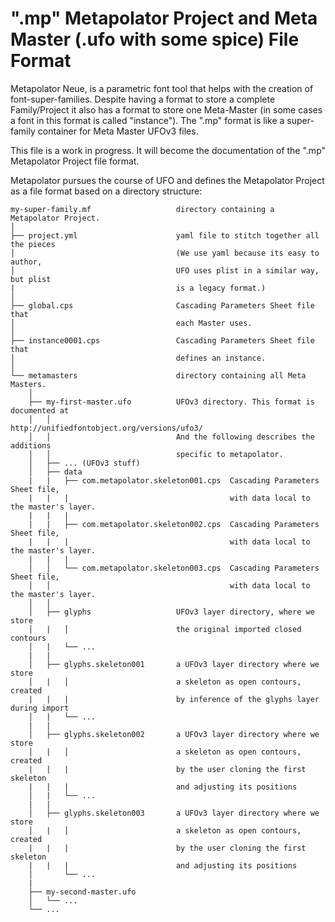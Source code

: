 ".mp" Metapolator Project and Meta Master (.ufo with some spice) File Format
============================================================================

Metapolator Neue, is a parametric font tool that helps with the creation
of font-super-families. Despite having a format to store a complete
Family/Project it also has a format to store one Meta-Master (in some cases
a font in this format is called "instance"). The ".mp" format is like a
super-family container for Meta Master UFOv3 files.

This file is a work in progress. It will become the documentation of the
".mp" Metapolator Project file format.


Metapolator pursues the course of UFO and defines the Metapolator Project
as a file format based on a directory structure:

```
my-super-family.mf                   directory containing a Metapolator Project. 
│
├── project.yml                      yaml file to stitch together all the pieces
│                                    (We use yaml because its easy to author,
│                                    UFO uses plist in a similar way, but plist 
|                                    is a legacy format.)
│
├── global.cps                       Cascading Parameters Sheet file that
│                                    each Master uses.
│
├── instance0001.cps                 Cascading Parameters Sheet file that
│                                    defines an instance.
│
└── metamasters                      directory containing all Meta Masters.
    │ 
    ├── my-first-master.ufo          UFOv3 directory. This format is documented at
    │   │                            http://unifiedfontobject.org/versions/ufo3/
    │   │                            And the following describes the additions
    │   │                            specific to metapolator.
    │   ├── ... (UFOv3 stuff)
    │   ├── data
    |   |   ├── com.metapolator.skeleton001.cps  Cascading Parameters Sheet file, 
    |   |   |                                    with data local to the master's layer.
    |   |   |
    |   |   ├── com.metapolator.skeleton002.cps  Cascading Parameters Sheet file, 
    |   |   |                                    with data local to the master's layer.
    |   |   |
    │   │   └── com.metapolator.skeleton003.cps  Cascading Parameters Sheet file, 
    │   │                                        with data local to the master's layer.
    │   │
    │   ├── glyphs                   UFOv3 layer directory, where we store
    │   |   │                        the original imported closed contours
    │   |   └── ...                  
    |   |
    │   ├── glyphs.skeleton001       a UFOv3 layer directory where we store
    │   |   │                        a skeleton as open contours, created 
    |   |   |                        by inference of the glyphs layer during import 
    │   |   └── ...
    |   |
    │   ├── glyphs.skeleton002       a UFOv3 layer directory where we store
    │   |   │                        a skeleton as open contours, created
    |   |   |                        by the user cloning the first skeleton
    |   |   |                        and adjusting its positions 
    │   |   └── ...
    |   |
    │   ├── glyphs.skeleton003       a UFOv3 layer directory where we store
    │   |   │                        a skeleton as open contours, created
    |   |   |                        by the user cloning the first skeleton
    |   |   |                        and adjusting its positions 
    │       └── ...
    | 
    ├── my-second-master.ufo
    │   └── ...
    └── ...




```
